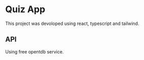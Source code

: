 # Quiz App

This project was devoloped using react, typescript and tailwind.

## API

Using free opentdb service.
